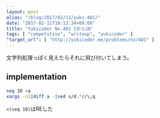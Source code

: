 ```yaml
---
layout: post
alias: "/blog/2017/02/11/yuki-481/"
date: "2017-02-11T10:13:34+09:00"
title: "Yukicoder No.481 1から10"
tags: [ "competitive", "writeup", "yukicoder" ]
"target_url": [ "http://yukicoder.me/problems/no/481" ]
---
```


文字列処理っぽく見えたらそれに飛び付いてしまう。

## implementation

``` sh
seq 10 >a
xargs -n1|diff a -|sed s/d.*//\;q
```

`<(seq 10)`はREした
